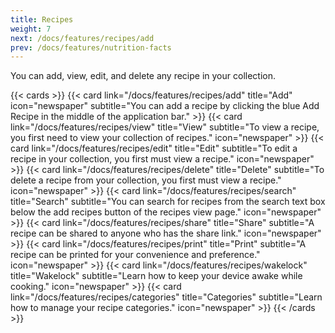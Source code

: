 ```yaml
---
title: Recipes
weight: 7
next: /docs/features/recipes/add
prev: /docs/features/nutrition-facts
---
```


You can add, view, edit, and delete any recipe in your collection.

{{< cards >}}
    {{< card link="/docs/features/recipes/add"
            title="Add"
            icon="newspaper"
            subtitle="You can add a recipe by clicking the blue Add Recipe in the middle of the application bar." >}}
    {{< card link="/docs/features/recipes/view"
            title="View"
            subtitle="To view a recipe, you first need to view your collection of recipes."
            icon="newspaper" >}}
    {{< card link="/docs/features/recipes/edit"
            title="Edit"
            subtitle="To edit a recipe in your collection, you first must view a recipe."
            icon="newspaper" >}}
    {{< card link="/docs/features/recipes/delete"
            title="Delete"
            subtitle="To delete a recipe from your collection, you first must view a recipe."
            icon="newspaper" >}}
    {{< card link="/docs/features/recipes/search"
            title="Search"
            subtitle="You can search for recipes from the search text box below the add recipes button of the recipes view page."
            icon="newspaper" >}}
    {{< card link="/docs/features/recipes/share"
            title="Share"
            subtitle="A recipe can be shared to anyone who has the share link."
            icon="newspaper" >}}
    {{< card link="/docs/features/recipes/print"
            title="Print"
            subtitle="A recipe can be printed for your convenience and preference."
            icon="newspaper" >}}
    {{< card link="/docs/features/recipes/wakelock"
            title="Wakelock"
            subtitle="Learn how to keep your device awake while cooking."
            icon="newspaper" >}}
    {{< card link="/docs/features/recipes/categories"
        title="Categories"
        subtitle="Learn how to manage your recipe categories."
        icon="newspaper" >}}
{{< /cards >}}
